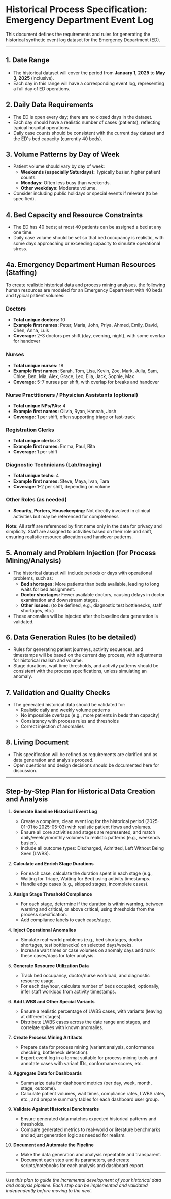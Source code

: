 # Historical Process Specification: Emergency Department Event Log

This document defines the requirements and rules for generating the historical synthetic event log dataset for the Emergency Department (ED).

---

## 1. Date Range
- The historical dataset will cover the period from **January 1, 2025** to **May 3, 2025** (inclusive).
- Each day in this range will have a corresponding event log, representing a full day of ED operations.

## 2. Daily Data Requirements
- The ED is open every day; there are no closed days in the dataset.
- Each day should have a realistic number of cases (patients), reflecting typical hospital operations.
- Daily case counts should be consistent with the current day dataset and the ED's bed capacity (currently 40 beds).

## 3. Volume Patterns by Day of Week
- Patient volume should vary by day of week:
    - **Weekends (especially Saturdays):** Typically busier, higher patient counts.
    - **Mondays:** Often less busy than weekends.
    - **Other weekdays:** Moderate volume.
- Consider including public holidays or special events if relevant (to be specified).

## 4. Bed Capacity and Resource Constraints
- The ED has 40 beds; at most 40 patients can be assigned a bed at any one time.
- Daily case volume should be set so that bed occupancy is realistic, with some days approaching or exceeding capacity to simulate operational stress.

## 4a. Emergency Department Human Resources (Staffing)

To create realistic historical data and process mining analyses, the following human resources are modeled for an Emergency Department with 40 beds and typical patient volumes:

### Doctors
- **Total unique doctors:** 10
- **Example first names:** Peter, Maria, John, Priya, Ahmed, Emily, David, Chen, Anna, Luis
- **Coverage:** 2–3 doctors per shift (day, evening, night), with some overlap for handover

### Nurses
- **Total unique nurses:** 18
- **Example first names:** Sarah, Tom, Lisa, Kevin, Zoe, Mark, Julia, Sam, Chloe, Ben, Mia, Alex, Grace, Leo, Ella, Jack, Sophie, Max
- **Coverage:** 5–7 nurses per shift, with overlap for breaks and handover

### Nurse Practitioners / Physician Assistants (optional)
- **Total unique NPs/PAs:** 4
- **Example first names:** Olivia, Ryan, Hannah, Josh
- **Coverage:** 1 per shift, often supporting triage or fast-track

### Registration Clerks
- **Total unique clerks:** 3
- **Example first names:** Emma, Paul, Rita
- **Coverage:** 1 per shift

### Diagnostic Technicians (Lab/Imaging)
- **Total unique techs:** 4
- **Example first names:** Steve, Maya, Ivan, Tara
- **Coverage:** 1–2 per shift, depending on volume

### Other Roles (as needed)
- **Security, Porters, Housekeeping:** Not directly involved in clinical activities but may be referenced for completeness

**Note:** All staff are referenced by first name only in the data for privacy and simplicity. Staff are assigned to activities based on their role and shift, ensuring realistic resource allocation and handover patterns.

## 5. Anomaly and Problem Injection (for Process Mining/Analysis)
- The historical dataset will include periods or days with operational problems, such as:
    - **Bed shortages:** More patients than beds available, leading to long waits for bed assignment.
    - **Doctor shortages:** Fewer available doctors, causing delays in doctor examination and downstream stages.
    - **Other issues:** (to be defined, e.g., diagnostic test bottlenecks, staff shortages, etc.)
- These anomalies will be injected after the baseline data generation is validated.

## 6. Data Generation Rules (to be detailed)
- Rules for generating patient journeys, activity sequences, and timestamps will be based on the current day process, with adjustments for historical realism and volume.
- Stage durations, wait time thresholds, and activity patterns should be consistent with the process specifications, unless simulating an anomaly.

## 7. Validation and Quality Checks
- The generated historical data should be validated for:
    - Realistic daily and weekly volume patterns
    - No impossible overlaps (e.g., more patients in beds than capacity)
    - Consistency with process rules and thresholds
    - Correct injection of anomalies

## 8. Living Document
- This specification will be refined as requirements are clarified and as data generation and analysis proceed.
- Open questions and design decisions should be documented here for discussion.

---

## Step-by-Step Plan for Historical Data Creation and Analysis

1. **Generate Baseline Historical Event Log**
   - Create a complete, clean event log for the historical period (2025-01-01 to 2025-05-03) with realistic patient flows and volumes.
   - Ensure all core activities and stages are represented, and match daily/weekly/monthly volumes to realistic patterns (e.g., weekends busier).
   - Include all outcome types: Discharged, Admitted, Left Without Being Seen (LWBS).

2. **Calculate and Enrich Stage Durations**
   - For each case, calculate the duration spent in each stage (e.g., Waiting for Triage, Waiting for Bed) using activity timestamps.
   - Handle edge cases (e.g., skipped stages, incomplete cases).

3. **Assign Stage Threshold Compliance**
   - For each stage, determine if the duration is within warning, between warning and critical, or above critical, using thresholds from the process specification.
   - Add compliance labels to each case/stage.

4. **Inject Operational Anomalies**
   - Simulate real-world problems (e.g., bed shortages, doctor shortages, test bottlenecks) on selected days/weeks.
   - Increase wait times or case volumes on anomaly days and mark these cases/days for later analysis.

5. **Generate Resource Utilization Data**
   - Track bed occupancy, doctor/nurse workload, and diagnostic resource usage.
   - For each day/hour, calculate number of beds occupied; optionally, infer staff workload from activity timestamps.

6. **Add LWBS and Other Special Variants**
   - Ensure a realistic percentage of LWBS cases, with variants (leaving at different stages).
   - Distribute LWBS cases across the date range and stages, and correlate spikes with known anomalies.

7. **Create Process Mining Artifacts**
   - Prepare data for process mining (variant analysis, conformance checking, bottleneck detection).
   - Export event log in a format suitable for process mining tools and annotate cases with variant IDs, conformance scores, etc.

8. **Aggregate Data for Dashboards**
   - Summarize data for dashboard metrics (per day, week, month, stage, outcome).
   - Calculate patient volumes, wait times, compliance rates, LWBS rates, etc., and prepare summary tables for each dashboard user group.

9. **Validate Against Historical Benchmarks**
   - Ensure generated data matches expected historical patterns and thresholds.
   - Compare generated metrics to real-world or literature benchmarks and adjust generation logic as needed for realism.

10. **Document and Automate the Pipeline**
    - Make the data generation and analysis repeatable and transparent.
    - Document each step and its parameters, and create scripts/notebooks for each analysis and dashboard export.

---

*Use this plan to guide the incremental development of your historical data and analysis pipeline. Each step can be implemented and validated independently before moving to the next.* 